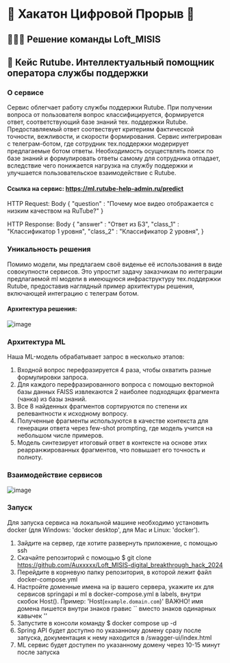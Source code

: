 # 🚀 Хакатон Цифровой Прорыв 🤖

## 🙋🏻‍♂️ Решение команды Loft_MISIS

## 🎥 Кейс Rutube. Интеллектуальный помощник оператора службы поддержки

### О сервисе

Сервис облегчает работу службы поддержки Rutube. При получении вопроса от пользователя вопрос классифицируется, формируется ответ, соответствующий базе знаний тех. поддержки Rutube. Предоставляемый ответ соотвествует критериям фактической точности, вежливости, и скорости формирования. Сервис интегрирован с телеграм-ботом, где сотрудник тех.поддержки модерирует предлагаемые ботом ответы. Необходимость осуществлять поиск по базе знаний и формулировать ответы самому для сотрудника отпадает, вследствие чего понижается нагрузка на службу поддержки и улучшается пользовательское взаимодействие с Rutube. 

#### Ссылка на сервис: https://ml.rutube-help-admin.ru/predict

HTTP Request: Body 
{
  "question" : "Почему мое видео отображается с низким качеством на RuTube?"
}

HTTP Response: Body
{
  "answer" : "Ответ из БЗ",
  "class_1" : "Классификатор 1 уровня",
  "class_2" : "Классификатор 2 уровня",
}


### Уникальность решения

Помимо модели, мы предлагаем своё виденье её использования в виде совокупности сервисов. Это упростит задачу заказчикам по интеграции предлагаемой ml модели в имеющуюся инфраструктуру тех.поддержки Rutube, предоставив наглядный пример архитектуры решения, включающей интеграцию с телеграм ботом. 

#### Архитектура решения:

![image](https://github.com/user-attachments/assets/c2d47831-1c3b-4dea-8f3b-b077a9aab726)

### Архитектура ML

Наша ML-модель обрабатывает запрос в несколько этапов:

  1. Входной вопрос перефразируется 4 раза, чтобы охватить разные формулировки запроса.
  2. Для каждого перефразированного вопроса с помощью векторной базы данных FAISS извлекаются 2 наиболее подходящих фрагмента (чанка) из базы знаний.
  3. Все 8 найденных фрагментов сортируются по степени их релевантности к исходному вопросу.
  4. Полученные фрагменты используются в качестве контекста для генерации ответа через few-shot prompting, где модель учится на небольшом числе примеров.
  5. Модель синтезирует итоговый ответ в контексте на основе этих реарранжированных фрагментов, что повышает его точность и полноту.

### Взаимодействие сервисов

![image](https://github.com/user-attachments/assets/30c9064a-9540-451e-a2a6-8cef6ee07b14)


### Запуск

Для запуска сервиса на локальной машине необходимо установить docker (для Windows: 'docker desktop', для Mac и Linux: 'docker').

1. Зайдите на сервер, где хотите развернуть приложение, с помощью ssh
2. Скачайте репозиторий с помощью $ git clone https://github.com/Auxxxxx/Loft_MISIS-digital_breakthrough_hack_2024
3. Перейдите в корневую папку репозитория, в которой лежит файл docker-compose.yml
4. Настройте доменные имена на ip вашего сервера, укажите их для сервисов springapi и ml в docker-compose.yml в labels, внутри скобок Host(). Пример: 'Host(`example.domain.com`)'
   ВАЖНО! имя домена пишется внутри знаков гравис `` вместо знаков одинарных кавычек ''
5. Запустите в консоли команду $ docker compose up -d
6. Spring API будет доступно по указанному домену сразу после запуска, документация к нему находится в /swagger-ui/index.html
7. ML сервис будет доступен по указанному домену через 10-15 минут после запуска
